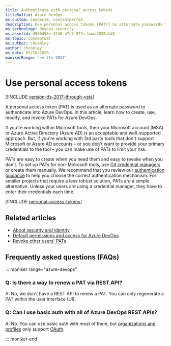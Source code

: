 ```yaml
---
title: Authenticate with personal access tokens
titleSuffix: Azure DevOps
ms.custom: seodec18, contentperfq4
description: Use personal access tokens (PATs) as alternate passwords to authenticate access to Azure DevOps.
ms.technology: devops-security
ms.assetid: d980d58e-4240-47c7-977c-baaa7028a1d8
ms.topic: conceptual
ms.author: chcomley
author: chcomley
ms.date: 05/28/2020
monikerRange: '>= tfs-2017'
---
```


# Use personal access tokens

[!INCLUDE [version-tfs-2017-through-vsts](../../includes/version-tfs-2017-through-vsts.md)]

A personal access token (PAT) is used as an alternate password to authenticate into Azure DevOps. In this article, learn how to create, use, modify, and revoke PATs for Azure DevOps.

If you're working within Microsoft tools, then your Microsoft account (MSA) or Azure Active Directory (Azure AD) is an acceptable and well-supported approach. But, if you're working with 3rd party tools that don't support Microsoft or Azure AD accounts – or you don't want to provide your primary credentials to the tool – you can make use of PATs to limit your risk. 

PATs are easy to create when you need them and easy to revoke when you don’t. To set up PATs for non-Microsoft tools, use [Git credential managers](../../repos/git/set-up-credential-managers.md) or create them manually. We recommend that you review our [authentication guidance](../../integrate/get-started/authentication/authentication-guidance.md) to help you choose the correct authentication mechanism. For smaller projects that require a less robust solution, PATs are a simple alternative. Unless your users are using a credential manager, they have to enter their credentials each time.

[!INCLUDE [personal-access-tokens](../../repos/git/includes/personal-access-tokens.md)]

## Related articles

- [About security and identity](../security/about-security-identity.md)
- [Default permissions and access for Azure DevOps](../security/permissions-access.md)
- [Revoke other users' PATs](admin-revoke-user-pats.md)

## Frequently asked questions (FAQs)

::: moniker range="azure-devops"

### Q: Is there a way to renew a PAT via REST API?

A: No, we don't have a REST API to renew a PAT. You can only regenerate a PAT within the user interface (UI).

### Q: Can I use basic auth with all of Azure DevOps REST APIs?

A: No. You can use basic auth with most of them, but [organizations and profiles](/rest/api/azure/devops/) only support [OAuth](../../integrate/get-started/authentication/oauth.md).

::: moniker-end
